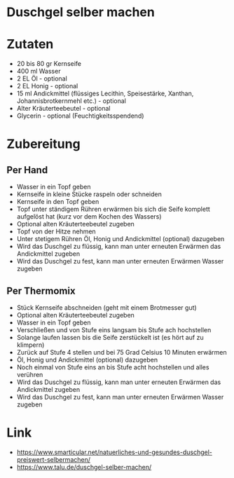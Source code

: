 # Duschgel selber machen

# Zutaten

* 20 bis 80 gr Kernseife
* 400 ml Wasser
* 2 EL Öl - optional
* 2 EL Honig - optional
* 15 ml Andickmittel (flüssiges Lecithin, Speisestärke, Xanthan, Johannisbrotkernmehl etc.) - optional
* Alter Kräuterteebeutel - optional
* Glycerin - optional (Feuchtigkeitsspendend)

# Zubereitung

## Per Hand

* Wasser in ein Topf geben
* Kernseife in kleine Stücke raspeln oder schneiden
* Kernseife in den Topf geben
* Topf unter ständigem Rühren erwärmen bis sich die Seife komplett aufgelöst hat (kurz vor dem Kochen des Wassers)
* Optional alten Kräuterteebeutel zugeben
* Topf von der Hitze nehmen
* Unter stetigem Rühren Öl, Honig und Andickmittel (optional) dazugeben
* Wird das Duschgel zu flüssig, kann man unter erneuten Erwärmen das Andickmittel zugeben
* Wird das Duschgel zu fest, kann man unter erneuten Erwärmen Wasser zugeben

## Per Thermomix

* Stück Kernseife abschneiden (geht mit einem Brotmesser gut)
* Optional alten Kräuterteebeutel zugeben
* Wasser in ein Topf geben
* Verschließen und von Stufe eins langsam bis Stufe ach hochstellen
* Solange laufen lassen bis die Seife zerstückelt ist (es hört auf zu klimpern)
* Zurück auf Stufe 4 stellen und bei 75 Grad Celsius 10 Minuten erwärmen
* Öl, Honig und Andickmittel (optional) dazugeben
* Noch einmal von Stufe eins an bis Stufe acht hochstellen und alles verühren
* Wird das Duschgel zu flüssig, kann man unter erneuten Erwärmen das Andickmittel zugeben
* Wird das Duschgel zu fest, kann man unter erneuten Erwärmen Wasser zugeben

# Link

* https://www.smarticular.net/natuerliches-und-gesundes-duschgel-preiswert-selbermachen/
* https://www.talu.de/duschgel-selber-machen/
